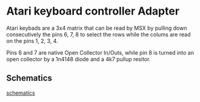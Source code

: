 # Atari keyboard controller Adapter # 
Atari keybads are a 3x4 matrix that can be read by MSX by pulling down consecutively the pins 6, 7, 8 to select the rows while the colums are read on the pins 1, 2, 3, 4. 

Pins 6 and 7 are native Open Collector In/Outs, while pin 8 is turned into an open collector by a 1n4148 diode and a 4k7 pullup resitor. 

## Schematics ##
[schematics](/doc/A2600KB_to_MSX.png)
